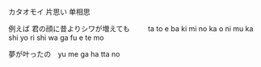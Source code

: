 カタオモイ  片思い  单相思

例えば          君の顔に昔よりシワが増えても 　　
ta to e ba           ki mi no        ka o ni mu ka shi yo ri shi wa ga fu e te mo

夢が叶ったの　yu me ga ha tta no